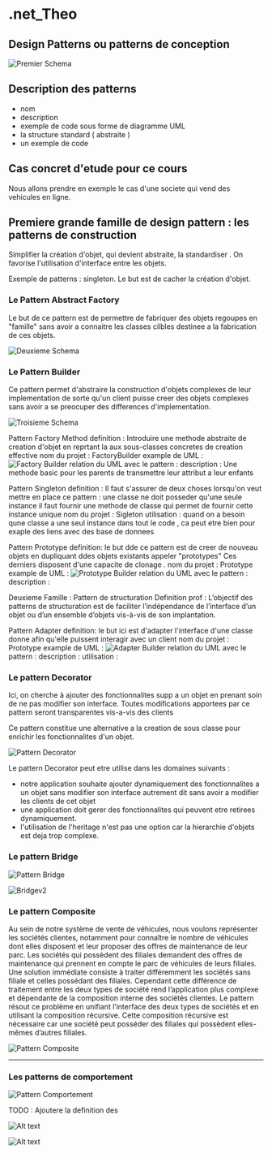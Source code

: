 # .net_Theo

## Design Patterns ou patterns de conception 

![Premier Schema](image.png)

 ## Description des patterns

- nom 
- description
- exemple de code sous forme de diagramme UML
- la structure standard ( abstraite )
- un exemple de code 

## Cas concret d'etude pour ce cours

Nous allons prendre en exemple le cas d'une societe qui vend des vehicules en ligne. 

## Premiere grande famille de design pattern : les patterns de construction

Simplifier la création d'objet, qui devient abstraite, la standardiser .
On favorise l'utilisation d'interface entre les objets.

Exemple de patterns : singleton.
Le but est de cacher la création d'objet.    


### Le Pattern Abstract Factory

Le but de ce pattern est de permettre de fabriquer des objets regoupes en "famille" sans avoir a connaitre les classes cilbles destinee a  la fabrication de ces objets.

![Deuxieme Schema](image1.png)

### Le Pattern Builder

Ce pattern permet d'abstraire la construction d'objets complexes de leur implementation de sorte qu'un client puisse creer des objets complexes sans avoir a se preocuper des differences d'implementation.

![Troisieme Schema](image-2.png)

Pattern Factory Method
definition  : Introduire une methode abstraite de creation d'objet en reprtant la aux sous-classes concretes de creation effective 
nom du projet : FactoryBuilder
example de UML : 
![Factory Builder](image-3.png)
relation du UML avec le pattern :
description : Une methode basic pour les parents de transmettre leur attribut a leur enfants

Pattern Singleton
definition  : Il faut s'assurer de deux choses lorsqu'on veut mettre en place ce pattern :
une classe ne doit posseder qu'une seule instance
il faut fournir une methode de classe qui permet de fournir cette instance unique
nom du projet : Sigleton
utilisation : quand on a besoin qune classe a une seul instance dans tout le code , ca peut etre bien pour exaple des liens avec des base de donnees

Pattern Prototype
definition: le but dde ce pattern est de creer de nouveau objets en dupliquant ddes objets existants appeler "prototypes" Ces derniers disposent d'une capacite de clonage .
nom du projet : Prototype
example de UML : 
![Prototype Builder](image-4.png)
relation du UML avec le pattern :
description :

Deuxieme Famille : Pattern de structuration
Definition prof : L’objectif des patterns de structuration est de faciliter l’indépendance de l’interface d’un objet ou d’un ensemble d’objets vis-à-vis de son implantation. 

Pattern Adapter
definition: le but ici est d'adapter l'interface d'une classe donne afin qu'elle puissent interagir avec un client
nom du projet : Prototype
example de UML : 
![Adapter Builder](image-5.png)
relation du UML avec le pattern :
description :
utilisation :

### Le pattern Decorator 
Ici, on cherche à ajouter des fonctionnalites supp a un objet en prenant soin de ne pas modifier son interface. Toutes modifications apportees par ce pattern seront transparentes vis-a-vis des clients

Ce pattern constitue une alternative a la creation de sous classe pour enrichir les fonctionnalites d'un objet.

![Pattern Decorator](image-6.png)

Le pattern Decorator peut etre utilise dans les domaines suivants :
- notre application souhaite ajouter dynamiquement des fonctionnalites a un objet sans modifier son interface autrement dit sans avoir a modifier les clients de cet objet
- une application doit gerer des fonctionnalites qui peuvent etre retirees dynamiquement.
- l'utilisation de l'heritage n'est pas une option car la hierarchie d'objets est deja trop complexe. 

### Le pattern Bridge
![Pattern Bridge](image-7.png)

![Bridgev2](image-8.png)


### Le pattern Composite

Au sein de notre système de vente de véhicules, nous voulons représenter les sociétés clientes,
notamment pour connaître le nombre de véhicules dont elles disposent et leur proposer des offres de
maintenance de leur parc.
Les sociétés qui possèdent des filiales demandent des offres de maintenance qui prennent en compte le
parc de véhicules de leurs filiales.
Une solution immédiate consiste à traiter différemment les sociétés sans filiale et celles possédant des
filiales. Cependant cette différence de traitement entre les deux types de société rend l’application plus
complexe et dépendante de la composition interne des sociétés clientes.
Le pattern résout ce problème en unifiant l’interface des deux types de sociétés et en
utilisant la composition récursive. Cette composition récursive est nécessaire car une société peut
posséder des filiales qui possèdent elles-mêmes d’autres filiales.

![Pattern Composite](image-9.png)

--------------------

### Les patterns de comportement 

![Pattern Comportement](image-10.png)

TODO : Ajoutere la definition des 

![Alt text](image-11.png)

![Alt text](image-12.png)





